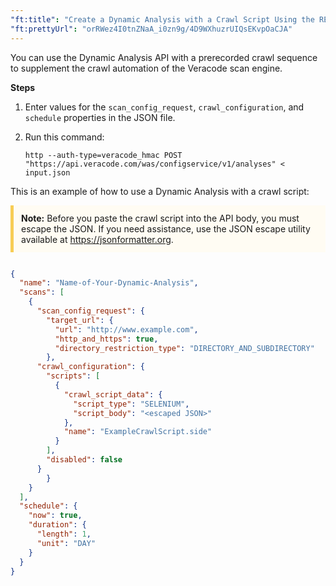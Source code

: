 ```yaml
---
"ft:title": "Create a Dynamic Analysis with a Crawl Script Using the REST API"
"ft:prettyUrl": "orRWez4I0tnZNaA_i0zn9g/4D9WXhuzrUIQsEKvpOaCJA"
---
```

You can use the Dynamic Analysis API with a prerecorded crawl sequence to supplement the crawl automation of the Veracode scan engine.

<p font-size="13pt"><b>Steps</b></p>

1.  Enter values for the `scan_config_request`, `crawl_configuration`, and `schedule` properties in the JSON file.

2.  Run this command:

    ```shell
    http --auth-type=veracode_hmac POST "https://api.veracode.com/was/configservice/v1/analyses" < input.json
    ```

This is an example of how to use a Dynamic Analysis with a crawl script:

<p style="background-color:#FFFCF3; padding: 12px; border-left: 5px solid #F7CD55;">
<b>Note:</b> Before you paste the crawl script into the API body, you must escape the JSON. If you need assistance, use the JSON escape utility available at <a href="https://jsonformatter.org">https://jsonformatter.org</a>.</p>

```json

{
  "name": "Name-of-Your-Dynamic-Analysis",
  "scans": [
    {
      "scan_config_request": {
        "target_url": {
          "url": "http://www.example.com",
          "http_and_https": true,
          "directory_restriction_type": "DIRECTORY_AND_SUBDIRECTORY"
        },
      "crawl_configuration": {
        "scripts": [
          {
            "crawl_script_data": {
              "script_type": "SELENIUM",
              "script_body": "<escaped JSON>"
            },
            "name": "ExampleCrawlScript.side"
          }
        ],
        "disabled": false
      }
        }
    }
  ],
  "schedule": {
    "now": true,
    "duration": {
      "length": 1,
      "unit": "DAY"
    }
  }
}
```

